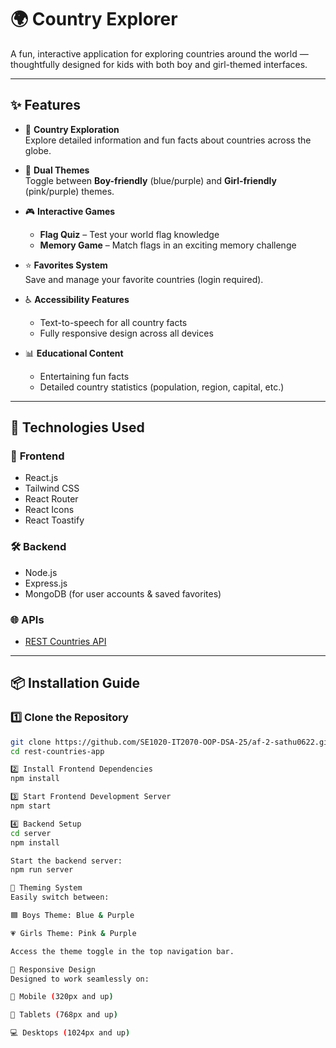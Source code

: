 # 🌍 **Country Explorer**

A fun, interactive application for exploring countries around the world — thoughtfully designed for kids with both boy and girl-themed interfaces.

---

## ✨ **Features**

- 🎒 **Country Exploration**  
  Explore detailed information and fun facts about countries across the globe.

- 🎨 **Dual Themes**  
  Toggle between **Boy-friendly** (blue/purple) and **Girl-friendly** (pink/purple) themes.

- 🎮 **Interactive Games**  
  - **Flag Quiz** – Test your world flag knowledge  
  - **Memory Game** – Match flags in an exciting memory challenge

- ⭐ **Favorites System**  
  Save and manage your favorite countries (login required).

- ♿ **Accessibility Features**  
  - Text-to-speech for all country facts  
  - Fully responsive design across all devices

- 📊 **Educational Content**  
  - Entertaining fun facts  
  - Detailed country statistics (population, region, capital, etc.)

---

## 🚀 **Technologies Used**

### 🔧 **Frontend**
- React.js
- Tailwind CSS
- React Router
- React Icons
- React Toastify

### 🛠️ **Backend**
- Node.js
- Express.js
- MongoDB (for user accounts & saved favorites)

### 🌐 **APIs**
- [REST Countries API](https://restcountries.com/)

---

## 📦 **Installation Guide**

### 1️⃣ Clone the Repository
```bash
git clone https://github.com/SE1020-IT2070-OOP-DSA-25/af-2-sathu0622.git
cd rest-countries-app

2️⃣ Install Frontend Dependencies
npm install

3️⃣ Start Frontend Development Server
npm start

4️⃣ Backend Setup
cd server
npm install

Start the backend server:
npm run server

🎨 Theming System
Easily switch between:

🟦 Boys Theme: Blue & Purple

💗 Girls Theme: Pink & Purple

Access the theme toggle in the top navigation bar.

📱 Responsive Design
Designed to work seamlessly on:

📱 Mobile (320px and up)

📱 Tablets (768px and up)

💻 Desktops (1024px and up)